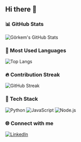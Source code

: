 ## Hi there 👋
### 📊 GitHub Stats
![Görkem's GitHub Stats](https://github-readme-stats.vercel.app/api?username=gorkembasaran&show_icons=true&theme=dark&count_private=true)

### 📌 Most Used Languages
![Top Langs](https://github-readme-stats.vercel.app/api/top-langs/?username=gorkembasaran&layout=compact&theme=dark)

### 🔥 Contribution Streak
![GitHub Streak](https://github-readme-streak-stats.herokuapp.com/?user=gorkembasaran&theme=dark)

### 🚀 Tech Stack
![Python](https://img.shields.io/badge/Python-3776AB?style=for-the-badge&logo=python&logoColor=white)
![JavaScript](https://img.shields.io/badge/JavaScript-F7DF1E?style=for-the-badge&logo=javascript&logoColor=black)
![Node.js](https://img.shields.io/badge/Node.js-43853D?style=for-the-badge&logo=node.js&logoColor=white)

### 🌐 Connect with me
[![LinkedIn](https://img.shields.io/badge/LinkedIn-0A66C2?style=for-the-badge&logo=linkedin&logoColor=white)](https://linkedin.com/in/gorkembasaran)
<!--
**gorkembasaran/gorkembasaran** is a ✨ _special_ ✨ repository because its `README.md` (this file) appears on your GitHub profile.

Here are some ideas to get you started:

- 🔭 I’m currently working on ...
- 🌱 I’m currently learning ...
- 👯 I’m looking to collaborate on ...
- 🤔 I’m looking for help with ...
- 💬 Ask me about ...
- 📫 How to reach me: ...
- 😄 Pronouns: ...
- ⚡ Fun fact: ...
-->
